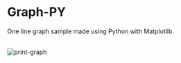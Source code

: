 # Graph-PY
One line graph sample made using Python with Matplotlib.<br><br>

![print-graph](https://github.com/Pixelikas/Graph-PY/assets/67108278/703ff709-70d2-4b21-a7fb-42f1f772e521)

